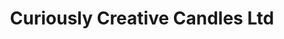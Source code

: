 ---
title: "Curiously Creative Candles Ltd"
url: /deer-park/curiously-creative-candles-ltd/
shop: gift
---